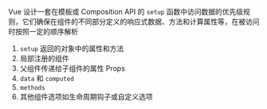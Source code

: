 Vue 设计一套在模板或 Composition API 的 `setup` 函数中访问数据的优先级规则，它们确保在组件的不同部分定义的响应式数据、方法和计算属性等，在被访问时按照一定的顺序解析

1. `setup` 返回的对象中的属性和方法
2. 局部注册的组件
3. 父组件传递给子组件的属性 Props
4. `data` 和 `computed`
5. `methods`
6. 其他组件选项如生命周期钩子或自定义选项
